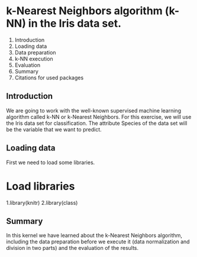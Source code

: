 # k-Nearest Neighbors algorithm (k-NN) in the Iris data set.

1. Introduction
2. Loading data
3. Data preparation
4. k-NN execution
5. Evaluation
6. Summary
7. Citations for used packages

## Introduction
We are going to work with the well-known supervised machine learning algorithm called k-NN or k-Nearest Neighbors. For this exercise, we will use the Iris data set for classification. The attribute Species of the data set will be the variable that we want to predict.

## Loading data
First we need to load some libraries.

# Load libraries
1.library(knitr)
2.library(class)


## Summary
In this kernel we have learned about the k-Nearest Neighbors algorithm, including the data preparation before we execute it (data normalization and division in two parts) and the evaluation of the results.
